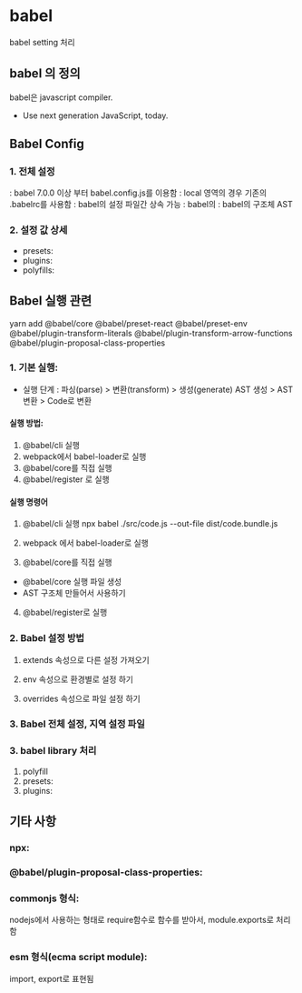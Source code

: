 # babel
babel setting 처리

## babel 의 정의
babel은 javascript compiler.
- Use next generation JavaScript, today.


## Babel Config
### 1. 전체 설정
 : babel 7.0.0 이상 부터 babel.config.js를 이용함
 : local 영역의 경우 기존의 .babelrc를 사용함
 : babel의 설정 파일간 상속 가능
 : babel의 
 : babel의 구조체 AST

### 2. 설정 값 상세
 - presets: 
 - plugins: 
 - polyfills: 

## Babel 실행 관련 

yarn add @babel/core @babel/preset-react @babel/preset-env @babel/plugin-transform-literals @babel/plugin-transform-arrow-functions @babel/plugin-proposal-class-properties

### 1. 기본 실행: 
 - 실행 단계 : 파싱(parse) > 변환(transform) > 생성(generate)
               AST 생성    >   AST 변환      > Code로 변환
#### 실행 방법:
 1. @babel/cli 실행
 2. webpack에서 babel-loader로 실행
 3. @babel/core를 직접 실행
 4. @babel/register 로 실행

#### 실행 명령어
 1. @babel/cli 실행
   npx babel ./src/code.js --out-file dist/code.bundle.js
 2. webpack 에서 babel-loader로 실행

 3. @babel/core를 직접 실행
   - @babel/core 실행 파일 생성
   - AST 구조체 만들어서 사용하기

 4. @babel/register로 실행

### 2. Babel 설정 방법
 1. extends 속성으로 다른 설정 가져오기

 2. env 속성으로 환경별로 설정 하기

 3. overrides 속성으로 파일 설정 하기

### 3. Babel 전체 설정, 지역 설정 파일

### 3. babel library 처리

 1. polyfill
 2. presets:
 3. plugins: 

## 기타 사항
### npx: 
### @babel/plugin-proposal-class-properties: 
### commonjs 형식:
 nodejs에서 사용하는 형태로 require함수로 함수를 받아서, 
 module.exports로 처리함
### esm 형식(ecma script module):
 import, export로 표현됨